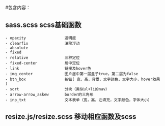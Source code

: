 #包含内容：
## sass.scss scss基础函数  

    - opacity                 透明度  
    - clearfix                清除浮动  
    - absolute  
    - fixed  
    - relative                三种定位  
    - fixed-center            居中定位   
    - link                    链接及hover色  
    - img_center              图片居中第一层盒子true，第二层为false  
    - btn_box                 按钮( 宽，高，背景，文字颜色，文字大小，hover效果  )  
    - sort                    分块（类似ul+li的nav）  
    - arrow-arrow_askew       border的三角形  
    - inp_txt                 文本表单（宽，高，左填充，文字颜色，字体大小）


## resize.js/resize.scss           移动相应函数及scss
